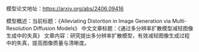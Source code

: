 模型论文地址：https://arxiv.org/abs/2406.09416

模型概述：当前标题：《Alleviating Distortion in Image Generation via Multi-Resolution Diffusion Models》
中文文章标题：《通过多分辨率扩散模型减轻图像生成中的失真》
文章内容：研究提出多分辨率扩散模型，有效减轻图像生成过程中的失真，提高图像质量与清晰度。
